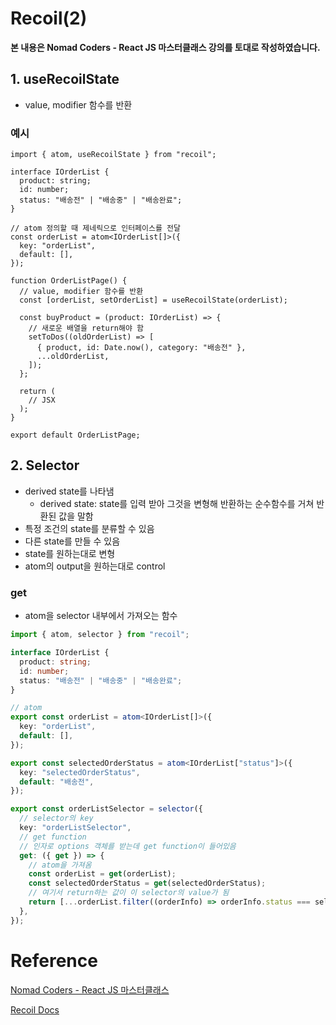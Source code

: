 # Recoil(2)

**본 내용은 Nomad Coders - React JS 마스터클래스 강의를 토대로 작성하였습니다.**



## 1. useRecoilState

* value, modifier 함수를 반환



### 예시

```React
import { atom, useRecoilState } from "recoil";

interface IOrderList {
  product: string;
  id: number;
  status: "배송전" | "배송중" | "배송완료";
}

// atom 정의할 때 제네릭으로 인터페이스를 전달
const orderList = atom<IOrderList[]>({
  key: "orderList",
  default: [],
});

function OrderListPage() {
  // value, modifier 함수를 반환
  const [orderList, setOrderList] = useRecoilState(orderList);

  const buyProduct = (product: IOrderList) => {
    // 새로운 배열을 return해야 함
    setToDos((oldOrderList) => [
      { product, id: Date.now(), category: "배송전" },
      ...oldOrderList,
    ]);
  };

  return (
    // JSX
  );
}

export default OrderListPage;

```



## 2. Selector

* derived state를 나타냄
  * derived state: state를 입력 받아 그것을 변형해 반환하는 순수함수를 거쳐 반환된 값을 말함
* 특정 조건의 state를 분류할 수 있음
* 다른 state를 만들 수 있음
* state를 원하는대로 변형
* atom의 output을 원하는대로 control



### get

* atom을 selector 내부에서 가져오는 함수

```typescript
import { atom, selector } from "recoil";

interface IOrderList {
  product: string;
  id: number;
  status: "배송전" | "배송중" | "배송완료";
}

// atom
export const orderList = atom<IOrderList[]>({
  key: "orderList",
  default: [],
});

export const selectedOrderStatus = atom<IOrderList["status"]>({
  key: "selectedOrderStatus",
  default: "배송전",
});

export const orderListSelector = selector({
  // selector의 key
  key: "orderListSelector",
  // get function
  // 인자로 options 객체를 받는데 get function이 들어있음
  get: ({ get }) => {
    // atom을 가져옴
    const orderList = get(orderList);
    const selectedOrderStatus = get(selectedOrderStatus);
    // 여기서 return하는 값이 이 selector의 value가 됨
    return [...orderList.filter((orderInfo) => orderInfo.status === selectedOrderStatus)];
  },
});

```



# Reference

[Nomad Coders - React JS 마스터클래스](https://nomadcoders.co/react-masterclass/lobby)

[Recoil Docs](https://recoiljs.org/ko/)

